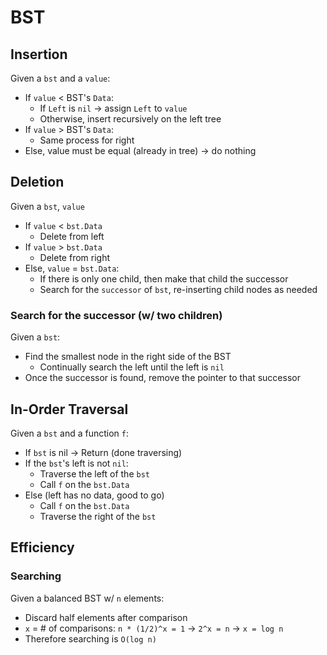 # BST

## Insertion

Given a `bst` and a `value`:
- If `value` < BST's `Data`:
  - If `Left` is `nil` -> assign `Left` to `value`
  - Otherwise, insert recursively on the left tree
- If `value` > BST's `Data`:
  - Same process for right
- Else, value must be equal (already in tree) -> do nothing

## Deletion

Given a `bst`, `value`
- If `value` < `bst.Data`
  - Delete from left
- If `value` > `bst.Data`
  - Delete from right
- Else, `value` = `bst.Data`:
  - If there is only one child, then make that child the successor
  - Search for the `successor` of `bst`, re-inserting child nodes as needed

### Search for the successor (w/ two children)

Given a `bst`:
- Find the smallest node in the right side of the BST
  - Continually search the left until the left is `nil`
- Once the successor is found, remove the pointer to that successor

## In-Order Traversal

Given a `bst` and a function `f`:
- If `bst` is nil -> Return (done traversing)
- If the `bst`'s left is not `nil`:
  - Traverse the left of the `bst`
  - Call `f` on the `bst.Data`
- Else (left has no data, good to go)
  - Call `f` on the `bst.Data`
  - Traverse the right of the `bst`
  

## Efficiency

### Searching

Given a balanced BST w/ `n` elements:
- Discard half elements after comparison
- `x` = # of comparisons: `n * (1/2)^x = 1` -> `2^x = n` -> `x = log n`
- Therefore searching is `O(log n)`
